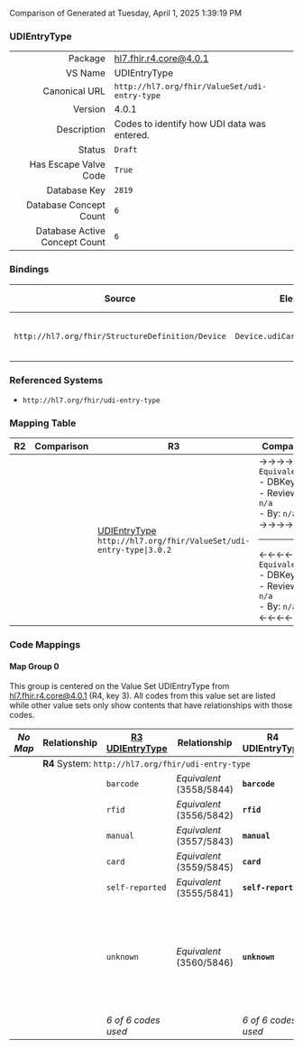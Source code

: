 Comparison of 
Generated at Tuesday, April 1, 2025 1:39:19 PM

### UDIEntryType

|      |     |
| ---: | --- |
| Package | hl7.fhir.r4.core@4.0.1 |
| VS Name | UDIEntryType |
| Canonical URL | `http://hl7.org/fhir/ValueSet/udi-entry-type` |
| Version | 4.0.1 |
| Description | Codes to identify how UDI data was entered. |
| Status | `Draft` |
| Has Escape Valve Code | `True` |
| Database Key | `2819` |
| Database Concept Count | `6` |
| Database Active Concept Count | `6` |
### Bindings

| Source | Element | Binding | Strength | Element Short |
| ------ | ------- | ------- | -------- | ------------- |
| `http://hl7.org/fhir/StructureDefinition/Device` | `Device.udiCarrier.entryType` | `http://hl7.org/fhir/ValueSet/udi-entry-type\|4.0.1` | `Required` | barcode \| rfid \| manual + |

### Referenced Systems

* `http://hl7.org/fhir/udi-entry-type`
### Mapping Table

| R2 | Comparison | R3 | Comparison | R4 | Comparison | R4B | Comparison | R5
| --- | --- | --- | --- | --- | --- | --- | --- | ---
| | | [UDIEntryType](/docs/R3/ValueSets/UDIEntryType.md)<br/> `http://hl7.org/fhir/ValueSet/udi-entry-type\|3.0.2` | →→→→→→→<br/>`Equivalent`<br/>- DBKey: `391`<br/>- Reviewed: `n/a`<br/>- By: `n/a`<br/>→→→→→→→<hr/>←←←←←←←<br/>`Equivalent`<br/>- DBKey: `614`<br/>- Reviewed: `n/a`<br/>- By: `n/a`<br/>←←←←←←←| [UDIEntryType](/docs/R4/ValueSets/UDIEntryType.md)<br/> `http://hl7.org/fhir/ValueSet/udi-entry-type\|4.0.1` | →→→→→→→<br/>`Equivalent`<br/>- DBKey: `1777`<br/>- Reviewed: `n/a`<br/>- By: `n/a`<br/>→→→→→→→<hr/>←←←←←←←<br/>`Equivalent`<br/>- DBKey: `1778`<br/>- Reviewed: `n/a`<br/>- By: `n/a`<br/>←←←←←←←| [UDIEntryType](/docs/R4B/ValueSets/UDIEntryType.md)<br/> `http://hl7.org/fhir/ValueSet/udi-entry-type\|4.3.0` | →→→→→→→<br/>`SourceIsNarrowerThanTarget`<br/>- DBKey: `854`<br/>- Reviewed: `n/a`<br/>- By: `n/a`<br/>→→→→→→→<hr/>←←←←←←←<br/>`SourceIsBroaderThanTarget`<br/>- DBKey: `1115`<br/>- Reviewed: `n/a`<br/>- By: `n/a`<br/>←←←←←←←| [UDIEntryType](/docs/R5/ValueSets/UDIEntryType.md)<br/> `http://hl7.org/fhir/ValueSet/udi-entry-type\|5.0.0` 

### Code Mappings


#### Map Group 0

This group is centered on the Value Set UDIEntryType from hl7.fhir.r4.core@4.0.1 (R4, key 3).
All codes from this value set are listed while other value sets only show contents that have relationships with those codes.

| *No Map* | Relationship | [R3 UDIEntryType](/docs/R3/ValueSets/UDIEntryType.md)| Relationship | R4 UDIEntryType| Relationship | [R4B UDIEntryType](/docs/R4B/ValueSets/UDIEntryType.md)| Relationship | [R5 UDIEntryType](/docs/R5/ValueSets/UDIEntryType.md)
| --- | --- | --- | --- | --- | --- | --- | --- | ---
| <td colspan="8">**R4** System: `http://hl7.org/fhir/udi-entry-type`
| | | `barcode`| _Equivalent_ <br/>(3558/5844)| **`barcode`**| _Equivalent_ <br/>(18374/18375)| `barcode`| _Equivalent_ <br/>(7955/10258)| `barcode`
| | | `rfid`| _Equivalent_ <br/>(3556/5842)| **`rfid`**| _Equivalent_ <br/>(18376/18377)| `rfid`| _Equivalent_ <br/>(7953/10262)| `rfid`
| | | `manual`| _Equivalent_ <br/>(3557/5843)| **`manual`**| _Equivalent_ <br/>(18378/18379)| `manual`| _Equivalent_ <br/>(7954/10261)| `manual`
| | | `card`| _Equivalent_ <br/>(3559/5845)| **`card`**| _Equivalent_ <br/>(18380/18381)| `card`| _Equivalent_ <br/>(7956/10259)| `card`
| | | `self-reported`| _Equivalent_ <br/>(3555/5841)| **`self-reported`**| _Equivalent_ <br/>(18382/18383)| `self-reported`| _Equivalent_ <br/>(7952/10263)| `self-reported`
| | | `unknown`| _Equivalent_ <br/>(3560/5846)| **`unknown`**| _Equivalent_ <br/>(18384/18385)| `unknown`| →→→→ _SourceIsNarrowerThanTarget_ →→→→ <br/>(7957)<hr/>←←←← _SourceIsBroaderThanTarget_ ←←←← <br/>(10264) | `unknown`
| | | *6 of 6 codes used* | | *6 of 6 codes used* | | *6 of 6 codes used* | | *6 of 7 codes used* 

